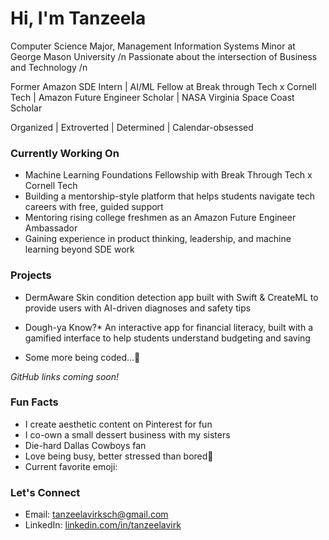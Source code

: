 # Hi, I'm Tanzeela

Computer Science Major, Management Information Systems Minor at George Mason University
/n 
Passionate about the intersection of Business and Technology
/n

Former Amazon SDE Intern | AI/ML Fellow at Break through Tech x Cornell Tech | Amazon Future Engineer Scholar | NASA Virginia Space Coast Scholar

Organized | Extroverted | Determined | Calendar-obsessed


### Currently Working On

- Machine Learning Foundations Fellowship with Break Through Tech x Cornell Tech
- Building a mentorship-style platform that helps students navigate tech careers with free, guided support
- Mentoring rising college freshmen as an Amazon Future Engineer Ambassador
- Gaining experience in product thinking, leadership, and machine learning beyond SDE work

### Projects

- DermAware
  Skin condition detection app built with Swift & CreateML to provide users with AI-driven diagnoses and safety tips

- Dough-ya Know?* 
  An interactive app for financial literacy, built with a gamified interface to help students understand budgeting and saving

- Some more being coded...🤫

*GitHub links coming soon!*

### Fun Facts

- I create aesthetic content on Pinterest for fun  
- I co-own a small dessert business with my sisters
- Die-hard Dallas Cowboys fan
- Love being busy, better stressed than bored😤
- Current favorite emoji: 

### Let's Connect

- Email: tanzeelavirksch@gmail.com  
- LinkedIn: [linkedin.com/in/tanzeelavirk](https://linkedin.com/in/tanzeelavirk)
